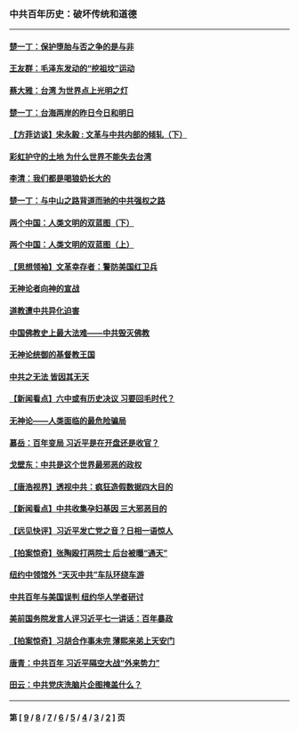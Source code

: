 ### 中共百年历史：破坏传统和道德
---
#### [楚一丁：保护堕胎与否之争的是与非](../../pages/nf1176114/n13815642.md?09190430) 
#### [王友群：毛泽东发动的“挖祖坟”运动](../../pages/nf1176114/n13723639.md?09190430) 
#### [蔡大雅：台湾 为世界点上光明之灯](../../pages/nf1176114/n13531530.md?09190430) 
#### [楚一丁：台海两岸的昨日今日和明日](../../pages/nf1176114/n13531468.md?09190430) 
#### [【方菲访谈】宋永毅 : 文革与中共内部的倾轧（下）](../../pages/nf1176114/n13486836.md?09190430) 
#### [彩虹护守的土地 为什么世界不能失去台湾](../../pages/nf1176114/n13476849.md?09190430) 
#### [李清：我们都是喝狼奶长大的](../../pages/nf1176114/n13471478.md?09190430) 
#### [楚一丁：与中山之路背道而驰的中共强权之路](../../pages/nf1176114/n13437270.md?09190430) 
#### [两个中国：人类文明的双蓝图（下）](../../pages/nf1176114/n13423132.md?09190430) 
#### [两个中国：人类文明的双蓝图（上）](../../pages/nf1176114/n13422687.md?09190430) 
#### [【思想领袖】文革幸存者：警防美国红卫兵](../../pages/nf1176114/n13339289.md?09190430) 
#### [无神论者向神的宣战](../../pages/nf1176114/n13281535.md?09190430) 
#### [道教遭中共异化迫害](../../pages/nf1176114/n13281463.md?09190430) 
#### [中国佛教史上最大法难——中共毁灭佛教](../../pages/nf1176114/n13281397.md?09190430) 
#### [无神论统御的基督教王国](../../pages/nf1176114/n13281280.md?09190430) 
#### [中共之无法 皆因其无天](../../pages/nf1176114/n13281088.md?09190430) 
#### [【新闻看点】六中或有历史决议 习要回毛时代？](../../pages/nf1176114/n13222895.md?09190430) 
#### [无神论——人类面临的最危险骗局](../../pages/nf1176114/n13196137.md?09190430) 
#### [慕岳：百年变局 习近平是在开盘还是收官？](../../pages/nf1176114/n13206516.md?09190430) 
#### [戈壁东：中共是这个世界最邪恶的政权](../../pages/nf1176114/n13085641.md?09190430) 
#### [【唐浩视界】透视中共：疯狂造假数据四大目的](../../pages/nf1176114/n13080590.md?09190430) 
#### [【新闻看点】中共收集孕妇基因 三大邪恶目的](../../pages/nf1176114/n13077182.md?09190430) 
#### [【远见快评】习近平发亡党之音？日相一语惊人](../../pages/nf1176114/n13074809.md?09190430) 
#### [【拍案惊奇】张陶殴打两院士 后台被曝“通天”](../../pages/nf1176114/n13070496.md?09190430) 
#### [纽约中领馆外 “天灭中共”车队环绕车游](../../pages/nf1176114/n13070693.md?09190430) 
#### [中共百年与美国误判 纽约华人学者研讨](../../pages/nf1176114/n13067969.md?09190430) 
#### [美前国务院发言人评习近平七一讲话：百年暴政](../../pages/nf1176114/n13066986.md?09190430) 
#### [【拍案惊奇】习胡合作事未完 薄熙来弟上天安门](../../pages/nf1176114/n13065867.md?09190430) 
#### [唐青：中共百年 习近平隔空大战“外来势力”](../../pages/nf1176114/n13065976.md?09190430) 
#### [田云：中共党庆洗脑片企图掩盖什么？](../../pages/nf1176114/n13064395.md?09190430) 

---
#### 第 [ [9](./9.md?09190430) / [8](./8.md?09190430) / [7](./7.md?09190430) / [6](./6.md?09190430) / [5](./5.md?09190430) / [4](./4.md?09190430) / [3](./3.md?09190430) / [2](./2.md?09190430) ] 页
